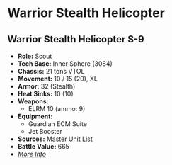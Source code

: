 # Warrior Stealth Helicopter 

## Warrior Stealth Helicopter S-9 

- **Role:** Scout 
- **Tech Base:** Inner Sphere (3084) 
- **Chassis:** 21 tons VTOL 
- **Movement:** 10 / 15 (20), XL 
- **Armor:** 32 (Stealth) 
- **Heat Sinks:** 10 (10) 
- **Weapons:** 
  - ELRM 10 (ammo: 9) 
- **Equipment:** 
  - Guardian ECM Suite 
  - Jet Booster 
- **Sources:** [Master Unit List](http://masterunitlist.info/Unit/Details/5387/warrior-stealth-helicopter-s-9) 
- **Battle Value:** 665 
- [*More Info*](warrior_stealth_helicopter/warrior_stealth_helicopter_s-9.md) 

